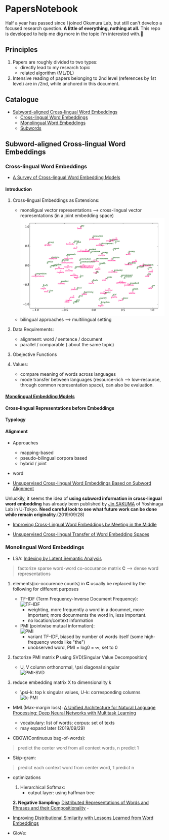 # PapersNotebook

Half a year has passed since I joined Okumura Lab, but still can't develop a focused research question. **A little of everything, nothing at all.** This repo is developed to help me dig more in the topic I'm interested with.:muscle:	

## Principles
1. Papers are roughly divided to two types: 
   * directly lead to my research topic
   * related algorithm (ML/DL)
2. Intensive reading of papers belonging to 2nd level (references by 1st level) are in /2nd, while anchored in this document.

## Catalogue

* [Subword-aligned Cross-lingual Word Embeddings](#subword-aligned-cross-lingual-word-embeddings)
  * [Cross-lingual Word Embeddings](#cross-lingual-word-embeddings)
  * [Monolingual Word Embeddings](#monolingual-word-embeddings)
  * [Subwords](#subwords)

## Subword-aligned Cross-lingual Word Embeddings

### Cross-lingual Word Embeddings

* [A Survey of Cross-lingual Word Embedding Models](https://arxiv.org/pdf/1706.04902.pdf)

#### Introduction

1. Cross-lingual Embeddings as Extensions: 
   - monoligual vector representations --> cross-lingual vector representations (in a joint embedding space) 
   ![](./images/cross-lingual-embedding.png)  
   - bilingual approaches --> multilingual setting

2. Data Requirements: 
   - alignment: word / sentence / document  
   - parallel / comparable ( about the same topic)
   
3. Obejective Functions 

4. Values:  
   - compare meaning of words across languages
   - mode transfer between languages (resource-rich --> low-resource, through common representation space), can also be evaluation.

#### [Monolingual Embedding Models](#monolingual-word-embeddings)

 
#### Cross-lingual Representations before Embeddings
#### Typology
#### Alignment
* Approaches
  * mapping-based
  * pseudo-bilingual corpora based
  * hybrid / joint 
* word


* [Unsupervised Cross-lingual Word Embeddings Based on Subword Alignment](http://www.tkl.iis.u-tokyo.ac.jp/new/uploads/publication_file/file/911/cicling2019.pdf)

Unluckily, it seems the idea of **using subword information in cross-lingual word embedding** has already been published by [Jin SAKUMA](http://www.tkl.iis.u-tokyo.ac.jp/~jsakuma/) of Yoshinaga Lab in U-Tokyo. **Need careful look to see what future work can be done while remain originality**.(2019/09/28)


* [Improving Cross-Lingual Word Embeddings by Meeting in the Middle](https://aclweb.org/anthology/D18-1027)

* [Unsupervised Cross-lingual Transfer of Word Embedding Spaces](https://aclweb.org/anthology/D18-1268)

### Monolingual Word Embeddings

* LSA: [Indexing by Latent Semantic Analysis](http://lsa.colorado.edu/papers/JASIS.lsi.90.pdf)

> factorize sparse word-word co-occurance matrix **C** --> dense word representations  

1. elements(co-occurence counts) in **C** usually be replaced by the following for different purposes
    
   - TF-IDF (Term Frequency-Inverse Document Frequency):  
![TF-IDF](https://www.link-assistant.com/images/news/tf-idf-tool-for-seo/screen-03.png)  
     - weighting, more frequently a word in a documnet, more important; more docunments the word in, less important.     
     - no location/context information
   - PMI (pointwise mutual information):  
  ![PMI](https://latex.codecogs.com/gif.latex?PMI(w_{i},w_{j})&space;=&space;log\frac{p(w_{i},w_{j})}{p(w_{i})p(w_{j})}=log\frac{count(w_{i},w_{j})count(corpus)}{count(w_{i}),count(w_{j})})  
     - variant TF-IDF, biased by number of words itself (some high-frequency words like "the")
     - unobserved word, PMI = log0 = ∞, set to 0
  
2. factorize PMI matrix **P** using SVD(Singular Value Decomposition)  
   - U, V column orthonormal, \psi diagonal singular  
    ![PMI-SVD](https://latex.codecogs.com/gif.latex?P&space;=&space;U\psi&space;V^{T})
   
   
3. reduce embedding matrix X to dimensionality k  
   - \psi-k: top k singular values, U-k: corresponding columns  
    ![k-PMI](https://latex.codecogs.com/gif.latex?X&space;=U_{k}\psi&space;_{k})  
    

* MML(Max-margin loss): [A Unified Architecture for Natural Language Processing:
Deep Neural Networks with Multitask Learning](https://ronan.collobert.com/pub/matos/2008_nlp_icml.pdf)
  - vocabulary: list of words; corpus: set of texts 
  - may expand later (2019/09/29) 

* CBOW(Continuous bag-of-words):
> predict the center word  from all context words, n predict 1

* Skip-gram: 
> predict each context word from center word, 1 predict n
  - optimizations
    1. Hierarchical Softmax:
       - output layer: using haffman tree
    
    **2. Negative Sampling:** 
[Distributed Representations of Words and Phrases
and their Compositionality](./2nd/Distributed-Representations-of-Words-and-Phrases-and-their-Compositionality.md)
         - 



* [Improving Distributional Similarity
with Lessons Learned from Word Embeddings](https://www.aclweb.org/anthology/Q15-1016)


* GloVe: 


